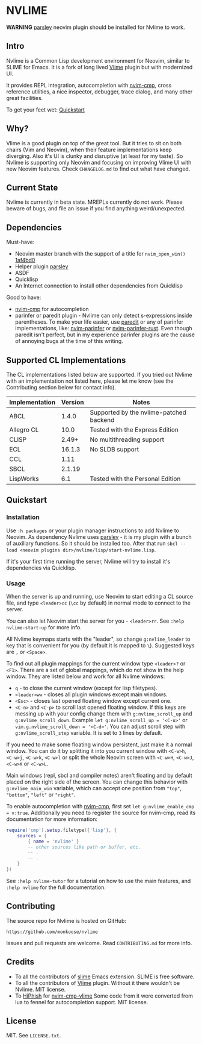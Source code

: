 # NVLIME

**WARNING**
[parsley][parsley] neovim plugin should be installed for Nvlime to work.

## Intro

Nvlime is a Common Lisp development environment for Neovim, similar to SLIME
for Emacs. It is a fork of long lived [Vlime][Vlime] plugin but with modernized
UI.

It provides REPL integration, autocompletion with [nvim-cmp][nvim-cmp], cross
reference utilities, a nice inspector, debugger, trace dialog, and many other
great facilities.

To get your feet wet: [Quickstart](#Quickstart)

## Why?

Vlime is a good plugin on top of the great tool. But it tries to sit on both
chairs (Vim and Neovim), when their feature implementations keep diverging. Also
it's UI is clunky and disruptive (at least for my taste). So Nvlime is
supporting only Neovim and focusing on improving Vlime UI with new Neovim
features. Check `CHANGELOG.md` to find out what have changed.

## Current State

Nvlime is currently in beta state. MREPLs currently do not work.
Please beware of bugs, and file an issue if you find anything weird/unexpected.

## Dependencies

Must-have:

- Neovim master branch with the support of a title for `nvim_open_win()`
  [1af4bd0](https://github.com/neovim/neovim/commit/1af4bd04f9ad157edbfea30642250e854c5cb5d2)
- Helper plugin [parsley][parsley]
- ASDF
- Quicklisp
- An Internet connection to install other dependencies from Quicklisp

Good to have:

- [nvim-cmp][nvim-cmp] for autocompletion
- parinfer or paredit plugin - Nvlime can only detect s-expressions inside
  parentheses. To make your life easier, use
  [paredit](https://github.com/kovisoft/paredit) or any of parinfer
  implementations, like:
  [nvim-parinfer](https://github.com/gpanders/nvim-parinfer) or
  [nvim-parinfer-rust](https://github.com/harrygallagher4/nvim-parinfer-rust).
  Even though paredit isn't perfect, but in my experience parinfer
  plugins are the cause of annoying bugs at the time of this writing.

## Supported CL Implementations

The CL implementations listed below are supported. If you tried out Nvlime with
an implementation not listed here, please let me know (see the Contributing
section below for contact info).

| Implementation | Version | Notes                                   |
|----------------|---------|-----------------------------------------|
| ABCL           | 1.4.0   | Supported by the nvlime-patched backend |
| Allegro CL     | 10.0    | Tested with the Express Edition         |
| CLISP          | 2.49+   | No multithreading support               |
| ECL            | 16.1.3  | No SLDB support                         |
| CCL            | 1.11    |                                         |
| SBCL           | 2.1.19  |                                         |
| LispWorks      | 6.1     | Tested with the Personal Edition        |

## Quickstart

### Installation

Use `:h packages` or your plugin manager instructions to add Nvlime to Neovim.
As dependency Nvlime uses [parsley][parsley] - it is my plugin with a bunch
of auxiliary functions. So it should be installed too. After that run `sbcl
--load <neovim plugins dir>/nvlime/lisp/start-nvlime.lisp`.

If it's your first time running the server, Nvlime will try to install it's
dependencies via Quicklisp.

### Usage

When the server is up and running, use Neovim to start editing a CL source
file, and type `<leader>cc` (`\cc` by default) in normal mode to connect to the
server.

You can also let Neovim start the server for you - `<leader>rr`. See `:help
nvlime-start-up` for more info.

All Nvlime keymaps starts with the "leader", so change `g:nvlime_leader` to key
that is convenient for you (by default it is mapped to `\`). Suggested keys are
`,` or `<Space>`.

To find out all plugin mappings for the current window type `<leader>?` or
`<F1>`. There are a set of global mappings, which do not show in the help window.
They are listed below and work for all Nvlime windows:

- `q` - to close the current window (except for lisp filetypes).
- `<leader>ww` - closes all plugin windows except main windows.
- `<Esc>` - closes last opened floating window except current one.
- `<C-n>` and `<C-p>` to scroll last opened floating window. If this keys are
  messing up with your config change them with `g:nvlime_scroll_up` and
  `g:nvlime_scroll_down`. Example `let g:nvlime_scroll_up = '<C-u>'` or
  `vim.g.nvlime_scroll_down = '<C-d>'`. You can adjust scroll step with
  `g:nvlime_scroll_step` variable. It is set to `3` lines by default.

If you need to make some floating window persistent, just make it a normal
window. You can do it by splitting it into you current window with `<C-w>h`,
`<C-w>j`, `<C-w>k`, `<C-w>l` or split the whole Neovim screen with `<C-w>H`,
`<C-w>J`, `<C-w>K` or `<C-w>L`.

Main windows (repl, sbcl and compiler notes) aren't floating and by default
placed on the right side of the screen. You can change this behavior with
`g:nvlime_main_win` variable, which can accept one position from `"top"`,
`"bottom"`, `"left"` or `"right"`.

To enable autocompletion with [nvim-cmp][nvim-cmp], first set `let
g:nvlime_enable_cmp = v:true`.
Additionally you need to register the source for nvim-cmp, read its
documentation for more information:

```lua
require('cmp').setup.filetype({'lisp'}, {
    sources = {
        { name = 'nvlime' }
        -- other sources like path or buffer, etc.
        -- .
        -- .
    }
})
```

See `:help nvlime-tutor` for a tutorial on how to use the main features, and
`:help nvlime` for the full documentation.

## Contributing

The source repo for Nvlime is hosted on GitHub:

    https://github.com/monkoose/nvlime

Issues and pull requests are welcome. Read `CONTRIBUTING.md` for more info.

## Credits

- To all the contributors of [slime](https://github.com/slime/slime) Emacs
  extension. SLIME is free software.
- To all the contributors of [Vlime][Vlime] plugin. Without it there wouldn't
  be Nvlime. MIT license.
- To [HiPhish](https://github.com/HiPhish) for
  [nvim-cmp-vlime](https://github.com/HiPhish/nvim-cmp-vlime) Some code from it
  were converted from lua to fennel for autocompletion support. MIT license.

## License

MIT. See `LICENSE.txt`.

[nvim-cmp]: https://github.com/hrsh7th/nvim-cmp
[Vlime]: https://github.com/vlime/vlime
[parsley]: https://github.com/monkoose/parsley
